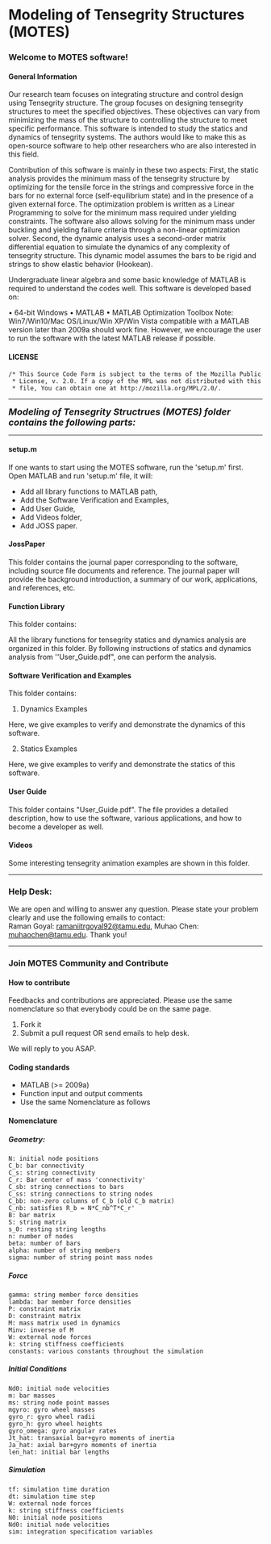# Modeling of Tensegrity Structures (MOTES)

### **Welcome to **MOTES** software!**

#### General Information
 
Our research team focuses on integrating structure and control design using Tensegrity structure. The group focuses on designing tensegrity structures to meet the specified objectives. These objectives can vary from minimizing the mass of the structure to controlling the structure to meet specific performance. This software is intended to study the statics and dynamics of tensegrity systems. The authors would like to make this as open-source software to help other researchers who are also interested in this field. 

Contribution of this software is mainly in these two aspects: First, the static analysis provides the minimum mass of the tensegrity structure by optimizing for the tensile force in the strings and compressive force in the bars for no external force (self-equilibrium state) and in the presence of a given external force. The optimization problem is written as a Linear Programming to solve for the minimum mass required under yielding constraints. The software also allows solving for the minimum mass under buckling and yielding failure criteria through a non-linear optimization solver. 
Second, the dynamic analysis uses a second-order matrix differential equation to simulate the dynamics of any complexity of tensegrity structure. This dynamic model assumes the bars to be rigid and strings to show elastic behavior (Hookean).

Undergraduate linear algebra and some basic knowledge of MATLAB is required to understand the codes well. This software is developed based on:

•	64-bit Windows
•	MATLAB 
•	MATLAB Optimization Toolbox
Note: Win7/Win10/Mac OS/Linux/Win XP/Win Vista compatible with a MATLAB version later than 2009a should work fine. However, we encourage the user to run the software with the latest MATLAB release if possible. 

#### LICENSE

    /* This Source Code Form is subject to the terms of the Mozilla Public
     * License, v. 2.0. If a copy of the MPL was not distributed with this
     * file, You can obtain one at http://mozilla.org/MPL/2.0/.
 
---

***<font size=4>Modeling of Tensegrity Structrues (MOTES) folder contains the following parts:</font>***

---

#### setup.m 
If one wants to start using the MOTES software, run the 'setup.m' first.
Open MATLAB and run 'setup.m' file, it will:

- Add all library functions to MATLAB path, 
- Add the Software Verification and Examples,
- Add User Guide,
- Add Videos folder,
- Add JOSS paper.

#### JossPaper

This folder contains the journal paper corresponding to the software, including source file documents and reference. The journal paper will provide the background introduction, a summary of our work, applications, and references, etc. 

#### Function Library

This folder contains:

All the library functions for tensegrity statics and dynamics analysis are organized in this folder. By following instructions of statics and dynamics analysis from ''User_Guide.pdf", one can perform the analysis.

#### Software Verification and Examples

This folder contains:

1. Dynamics Examples

Here, we give examples to verify and demonstrate the dynamics of this software.

2. Statics Examples

Here, we give examples to verify and demonstrate the statics of this software.

#### User Guide

This folder contains "User_Guide.pdf". The file provides a detailed description, how to use the software, various applications, and how to become a developer as well.

#### Videos
Some interesting tensegrity animation examples are shown in this folder.

---

### Help Desk:

We are open and willing to answer any question. Please state your problem clearly and use the following emails to contact:<br>
Raman Goyal: <ramaniitrgoyal92@tamu.edu>, Muhao Chen: <muhaochen@tamu.edu>. Thank you!

----

### Join MOTES Community and Contribute

#### How to contribute

Feedbacks and contributions are appreciated. Please use the same nomenclature so that everybody could be on the same page.

1. Fork it
2. Submit a pull request OR send emails to help desk.

We will reply to you ASAP.

#### Coding standards

* MATLAB (>= 2009a)
* Function input and output comments
* Use the same Nomenclature as follows

#### Nomenclature

##### Geometry: 
    N: initial node positions
    C_b: bar connectivity
    C_s: string connectivity
    C_r: Bar center of mass 'connectivity'
    C_sb: string connections to bars
    C_ss: string connections to string nodes
    C_bb: non-zero columns of C_b (old C_b matrix)
    C_nb: satisfies R_b = N*C_nb^T*C_r'
    B: bar matrix
    S: string matrix
    s_0: resting string lengths
    n: number of nodes
    beta: number of bars
    alpha: number of string members
    sigma: number of string point mass nodes
##### Force
    gamma: string member force densities
    lambda: bar member force densities 
    P: constraint matrix
    D: constraint matrix
    M: mass matrix used in dynamics
    Minv: inverse of M
    W: external node forces
    k: string stiffness coefficients
    constants: various constants throughout the simulation
##### Initial Conditions
	Nd0: initial node velocities
    m: bar masses
    ms: string node point masses
    mgyro: gyro wheel masses
    gyro_r: gyro wheel radii
    gyro_h: gyro wheel heights
    gyro_omega: gyro angular rates
    Jt_hat: transaxial bar+gyro moments of inertia
    Ja_hat: axial bar+gyro moments of inertia
    len_hat: initial bar lengths
##### Simulation
    tf: simulation time duration
    dt: simulation time step
    W: external node forces
    k: string stiffness coefficients
    N0: initial node positions
    Nd0: initial node velocities
    sim: integration specification variables
